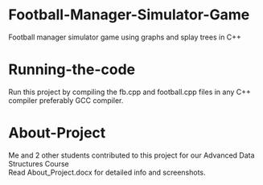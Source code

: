 # Football-Manager-Simulator-Game
Football manager simulator game using graphs and splay trees in C++

# Running-the-code
Run this project by compiling the fb.cpp and football.cpp files in any C++ compiler preferably GCC compiler.

# About-Project
Me and 2 other students contributed to this project for our Advanced Data Structures Course  
Read About_Project.docx for detailed info and screenshots.
